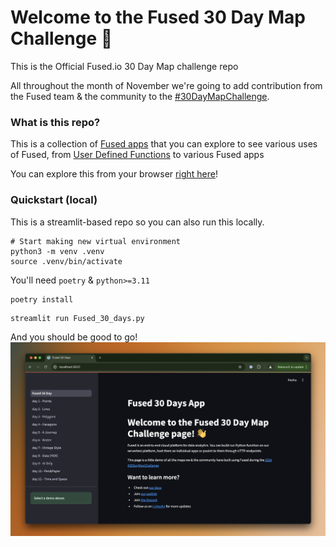 # Welcome to the Fused 30 Day Map Challenge 👋

This is the Official Fused.io 30 Day Map challenge repo

All throughout the month of November we're going to add contribution from the Fused team & the community to the [#30DayMapChallenge](https://30daymapchallenge.com/). 

### What is this repo?

This is a collection of [Fused apps](https://docs.fused.io/workbench/app-builder/) that you can explore to see various uses of Fused, from [User Defined Functions](https://docs.fused.io/core-concepts/why/) to various Fused apps

<!-- This isn't necessarily the right link yet -->
<!-- https://www.fused.io/workbench/apps#app/s/i/fa_4UIraOTPVE5xLVEJyiW3yG -->
<!-- https://www.fused.io/workbench/apps#app/s/i/fa_Akz4GrgWkgQ3zvEeDfTo7 -->
You can explore this from your browser [right here](https://www.fused.io/workbench/apps#app/s/i/fa_2bv4fVJBhl34Zy0qcCE3X6)!

<!-- Would be nice to add a video once the Fused app is live? -->

### Quickstart (local)

This is a streamlit-based repo so you can also run this locally.

```
# Start making new virtual environment
python3 -m venv .venv
source .venv/bin/activate
```

You'll need `poetry` & `python>=3.11`
```
poetry install
```

```
streamlit run Fused_30_days.py
```

And you should be good to go!
![Fused 30 Day App preview of local deployment](<imgs/Local_fused_app_day_11.png>)